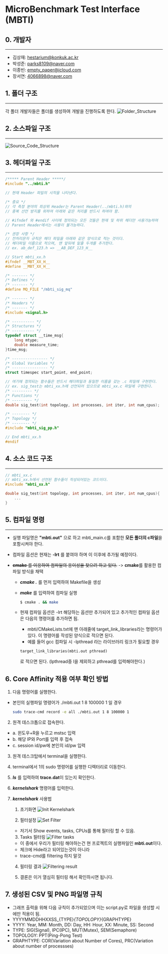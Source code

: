 # MicroBenchmark Test Interface (MBTI)

## 0. 개발자

---

- 김상재: <hestarium@konkuk.ac.kr>
- 박성준: <parks8109@naver.com>
- 이종빈: <empty_paper@icloud.com>
- 장서연: <4066898@naver.com>

## 1. 폴더 구조

---

각 폴더 개발자들은 폴더를 생성하여 개발을 진행하도록 한다.
![Folder_Structure](.readme/folder_structure.jpg)

## 2. 소스파일 구조

---

![Source_Code_Structure](.readme/slide1.jpg)

## 3. 헤더파일 구조

---

```h
/***** Parent Header *****/
#include "../mbti.h" 

// 현재 Header 파일의 시작을 나타낸다.

/* 중요 */
// 각 측정 분야의 최상위 Header는 Parent Header(../mbti.h)와의
// 중복 선언 방지를 위하여 아래와 같은 처리를 반드시 하여야 함.

// #ifndef 와 #endif 사이에 정의되는 모든 것들은 현재 및 하위 헤더만 사용가능하며
// Parent Header에서는 사용이 불가능하다.

/* 권장 사항 */
// 전처리문자 규칙은 헤더 파일을 아래와 같은 양식으로 적는 것이다.
// 헤더파일 이름으로 적으며, 맨 앞뒤에 밑줄 두개를 추가한다.
// ex. ab_def_123.h => __AB_DEF_123_H__

// Start mbti_xx.h
#ifndef __MBT_XX_H__
#define __MBT_XX_H__

/* ------- */
/* Defines */
/* ------- */
#define MQ_FILE "/mbti_sig_mq"

/* ------- */
/* Headers */
/* ------- */
#include <signal.h>

/* ---------- */
/* Structures */
/* ---------- */
typedef struct __time_msg{
    long mtype;
    double measure_time;
}time_msg;

/* ---------------- */
/* Global Variables */
/* ---------------- */
struct timespec start_point, end_point;

// 여기에 정의되는 함수들은 반드시 헤더파일과 동일한 이름을 갖는 .c 파일에 구현한다.
// ex. sig_test는 mbti_xx.h에 선언되어 있으므로 mbti_xx.c 파일에 구현한다.
/* --------- */
/* Functions */
/* --------- */
double sig_test(int topology, int processes, int iter, int num_cpus);

/* -------- */
/* Topology */
/* -------- */
#include "mbti_sig_pp.h"

// End mbti_xx.h
#endif
```

## 4. 소스 코드 구조

---

```c
// mbti_xx.c
// mbti_xx.h에서 선언된 함수들이 작성되어있는 코드이다.
#include "mbti_xx.h"

double sig_test(int topology, int processes, int iter, int num_cpus){
    ...
}

```

## 5. 컴파일 명령

---

- 실행 파일명은 **"mbti.out"** 으로 하고 mbti_main.c를 포함한 **모든 폴더의 c파일**을 포함시켜야 한다.
- 컴파일 옵션은 현재는 **-lrt** 를 붙여야 하며 이 이후에 추가될 예정이다.

- ~~**cmake** 를 이용하여 컴파일의 용이성을 찾으려 하고 있다.~~
-> **cmake**를 활용한 컴파일 방식을 채택
  - ***cmake .*** 를 먼저 입력하여 Makefile을 생성
  - ***make*** 를 입력하여 컴파일 실행
    ```bash
    $ cmake . && make 
    ```

  - 현재 컴파일 옵션은 -lrt 해당하는 옵션만 추가되어 있고 추가적인 컴파일 옵션은 다음의 명령어를 추가하면 됨.
      - mbti/CMakeLists.txt에 맨 아래줄에 target_link_libraries라는 명령어가 있다. 이 명령어를 작성된 양식으로 적으면 된다.
      - 예를 들어 gcc 컴파일 시 -lpthread 라는 라이브러리 링크가 필요할 경우
    ```Makefile
    target_link_libraries(mbti.out pthread)
    ```
      로 적으면 된다. (lpthread중 l을 제외하고 pthread를 입력해야한다.)


## 6. Core Affinity 적용 여부 확인 방법

1. 다음 명령어를 실행한다.
- 본인의 실행파일 명령어가 ./mbti.out 1 8 100000 1 일 경우
    ``` bash
    sudo trace-cmd record -e all ./mbti.out 1 8 100000 1
    ```

2. 원격 데스크톱으로 접속한다.
  - a. 윈도우+R을 누르고 mstsc 입력
  - b. 해당 IP와 Port를 입력 후 접속
  - c. session id/pw에 본인의 id/pw 입력

3. 원격 데스크탑에서 terminal을 실행한다.
4. terminal에서 1의 sudo 명령어를 실행한 디렉터리로 이동한다.
5. ***ls*** 를 입력하여 **trace.dat**이 있는지 확인한다.
6. ***kernelshark*** 명령어를 입력한다.
7. ***kernelshark*** 사용법
    1. 초기화면 ![Init Kernelshark](.readme/kernel_shark_1.PNG)

    2. 필터설정 ![Set Filter](.readme/kernel_shark_2.PNG)
    - 저기서 Show events, tasks, CPUs를 통해 필터링 할 수 있음.
    
    3. Tasks 필터링 ![Filter tasks](.readme/kernel_shark_3.PNG)
    - 이 중에서 우리가 필터링 해야하는건 현 프로젝트의 실행파일인 **mbti.out**이다.
    - 체크에 Hide라고 되어있는것이 아니라
    - trace-cmd를 filtering 하지 말것
    
    4. 필터링 결과 ![Filtering result](.readme/kernel_shark_4.PNG)
    
    5. 결론은 이거 열심히 필터링 해서 확인하시면 됩니다.

## 7. 생성된 CSV 및 PNG 파일명 규칙
- 그래프 출력을 위해 다음 규칙이 추가되었으며 이는 script.py로 파일을 생성할 시에만 적용이 됨.
- YYYYMMDDHHXXSS_{TYPE}_{TOPOLOPY}_{GRAPHTYPE}
- YYYY: Year, MM: Month, DD: Day, HH: Hour, XX: Minute, SS: Second
- TYPE: SIG(Signal), IPC(IPC), MUT(Mutex), SEM(Semaphore)
- TOPOLOGY: PPT(Ping-Pong Test)
- GRAPHTYPE: COR(Variation about Number of Cores), PRC(Variation about number of processses)